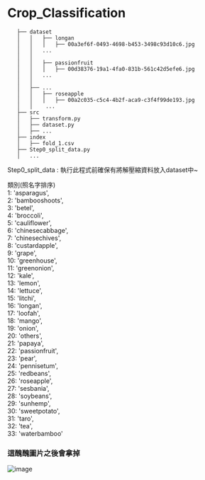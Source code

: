 # Crop_Classification

```
   ├── dataset
   │   │   ├── longan
   │   │   │   ├── 00a3ef6f-0493-4698-b453-3498c93d10c6.jpg
   │   │   ...
   │   │ 
   │   │   ├── passionfruit
   │   │   │   ├── 00d38376-19a1-4fa0-831b-561c42d5efe6.jpg
   │   │   ...
   │   │   
   │   ├── ...
   │   │   ├── roseapple
   │   │   │   ├── 00a2c035-c5c4-4b2f-aca9-c3f4f99de193.jpg
   │   │    ...
   ├── src
   │   ├── transform.py
   │   ├── dataset.py
   │   ├── ...
   ├── index
   │   ├── fold_1.csv
   ├── Step0_split_data.py
   │   ...
```
Step0_split_data : 執行此程式前確保有將解壓縮資料放入dataset中~

類別(照名字排序)  
1: 'asparagus',  
2: 'bambooshoots',  
3: 'betel',  
4: 'broccoli',  
5: 'cauliflower',  
6: 'chinesecabbage',  
7: 'chinesechives',  
8: 'custardapple',  
9: 'grape',  
10: 'greenhouse',  
11: 'greenonion',  
12: 'kale',  
13: 'lemon',  
14: 'lettuce',  
15: 'litchi',  
16: 'longan',  
17: 'loofah',  
18: 'mango',  
19: 'onion',  
20: 'others',  
21: 'papaya',  
22: 'passionfruit',  
23: 'pear',  
24: 'pennisetum',  
25: 'redbeans',  
26: 'roseapple',  
27: 'sesbania',  
28: 'soybeans',  
29: 'sunhemp',  
30: 'sweetpotato',  
31: 'taro',  
32: 'tea',  
33: 'waterbamboo'  

### 這醜醜圖片之後會拿掉
![image](https://user-images.githubusercontent.com/93210989/192424422-f5863734-4a9d-4023-9fa8-add7c4d1741d.png)  
